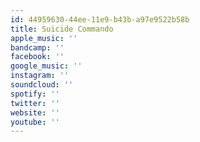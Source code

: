 ```yaml
---
id: 44959630-44ee-11e9-b43b-a97e9522b58b
title: Suicide Commando
apple_music: ''
bandcamp: ''
facebook: ''
google_music: ''
instagram: ''
soundcloud: ''
spotify: ''
twitter: ''
website: ''
youtube: ''
---
```

